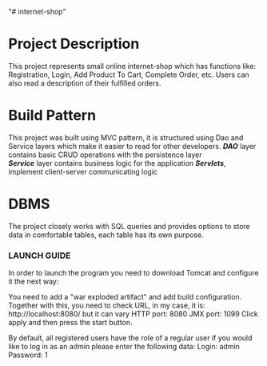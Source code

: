 "# internet-shop"
# Project Description 
This project represents small online internet-shop which has functions like: 
Registration, Login, Add Product To Cart, Complete Order, etc. 
Users can also read a description of their fulfilled orders. 

# Build Pattern 
This project was built using MVC pattern, it is structured using Dao and Service 
layers which make it easier to read for other developers.
 **_DAO_** layer contains basic CRUD operations with the persistence layer  
**_Service_** layer contains business logic for the application 
**_Servlets_**, implement client-server communicating logic 

# DBMS 
The project closely works with SQL queries and provides options to store data 
in comfortable tables, each table has its own purpose. 

### LAUNCH GUIDE 
In order to launch the program you need to download Tomcat and configure it the next way:

You need to add a "war exploded artifact" and add build configuration. 
Together with this, you need to check URL, in my case, it is: http://localhost:8080/ 
but it can vary 
HTTP port: 8080 
JMX port: 1099 
Click apply and then press the start button.  

By default, all registered users have the role of a regular user
if you would like to log in as an admin please enter the following data:
Login: admin 
Password: 1